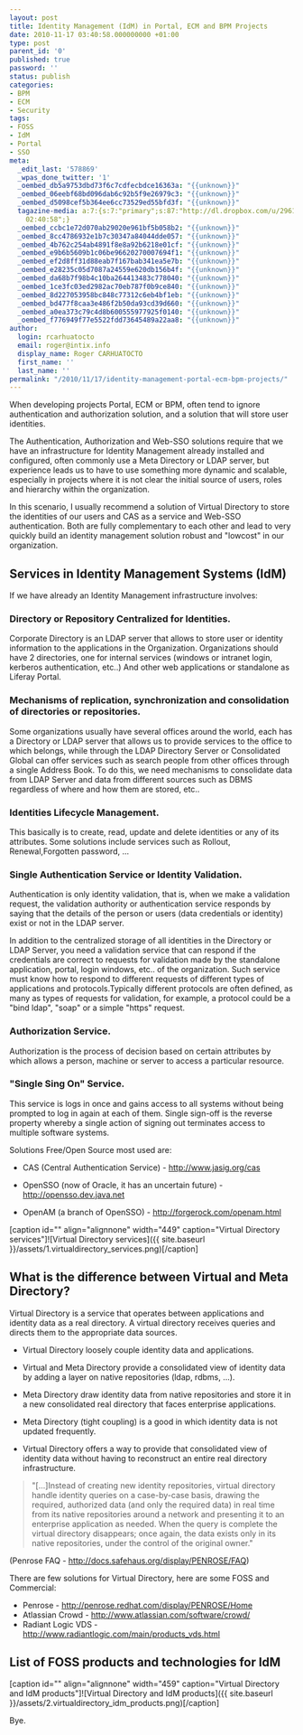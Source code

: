 ```yaml
---
layout: post
title: Identity Management (IdM) in Portal, ECM and BPM Projects
date: 2010-11-17 03:40:58.000000000 +01:00
type: post
parent_id: '0'
published: true
password: ''
status: publish
categories:
- BPM
- ECM
- Security
tags:
- FOSS
- IdM
- Portal
- SSO
meta:
  _edit_last: '578869'
  _wpas_done_twitter: '1'
  _oembed_db5a9753dbd73f6c7cdfecbdce16363a: "{{unknown}}"
  _oembed_06eebf68bd096dab6c92b5f9e26979c3: "{{unknown}}"
  _oembed_d5098cef5b364ee6cc73529ed55bfd3f: "{{unknown}}"
  tagazine-media: a:7:{s:7:"primary";s:87:"http://dl.dropbox.com/u/2961879/blog20101117_ids_vd/2.virtualdirectory_idm_products.png";s:6:"images";a:2:{s:83:"http://dl.dropbox.com/u/2961879/blog20101117_ids_vd/1.virtualdirectory_services.png";a:6:{s:8:"file_url";s:83:"http://dl.dropbox.com/u/2961879/blog20101117_ids_vd/1.virtualdirectory_services.png";s:5:"width";s:3:"802";s:6:"height";s:3:"497";s:4:"type";s:5:"image";s:4:"area";s:6:"398594";s:9:"file_path";s:0:"";}s:87:"http://dl.dropbox.com/u/2961879/blog20101117_ids_vd/2.virtualdirectory_idm_products.png";a:6:{s:8:"file_url";s:87:"http://dl.dropbox.com/u/2961879/blog20101117_ids_vd/2.virtualdirectory_idm_products.png";s:5:"width";s:4:"1040";s:6:"height";s:3:"935";s:4:"type";s:5:"image";s:4:"area";s:6:"972400";s:9:"file_path";s:0:"";}}s:6:"videos";a:0:{}s:11:"image_count";s:1:"2";s:6:"author";s:6:"578869";s:7:"blog_id";s:7:"2005905";s:9:"mod_stamp";s:19:"2010-11-17
    02:40:58";}
  _oembed_ccbc1e72d070ab29020e961bf5b058b2: "{{unknown}}"
  _oembed_8cc4786932e1b7c30347a84044dde057: "{{unknown}}"
  _oembed_4b762c254ab4891f8e8a92b6218e01cf: "{{unknown}}"
  _oembed_e9b6b5609b1c06be96620270007694f1: "{{unknown}}"
  _oembed_ef2d8ff31d88eab7f167bab341ea5e7b: "{{unknown}}"
  _oembed_e28235c05d7087a24559e620db156b4f: "{{unknown}}"
  _oembed_da68b7f98b4c10ba264413483c778040: "{{unknown}}"
  _oembed_1ce3fc03ed2982ac70eb787f0b9ce840: "{{unknown}}"
  _oembed_8d227053958bc848c77312c6eb4bf1eb: "{{unknown}}"
  _oembed_bd477f8caa3e486f2b50da93cd39d660: "{{unknown}}"
  _oembed_a0ea373c79c4d8b600555977925f0140: "{{unknown}}"
  _oembed_f776949f77e5522fdd73645489a22aa8: "{{unknown}}"
author:
  login: rcarhuatocto
  email: roger@intix.info
  display_name: Roger CARHUATOCTO
  first_name: ''
  last_name: ''
permalink: "/2010/11/17/identity-management-portal-ecm-bpm-projects/"
---
```

When developing projects Portal, ECM or BPM, often tend to ignore authentication and authorization solution, and a solution that will store user identities.

  
The Authentication, Authorization and Web-SSO solutions require that we have an infrastructure for Identity Management already installed and configured, often commonly use a Meta Directory or LDAP server, but experience leads us to have to use something more dynamic and scalable, especially in projects where it is not clear the initial source of users, roles and hierarchy within the organization.

  
In this scenario, I usually recommend a solution of Virtual Directory to store the identities of our users and CAS as a service and Web-SSO authentication. Both are fully complementary to each other and lead to very quickly build an identity management solution robust and "lowcost" in our organization.

  
## Services in Identity Management Systems (IdM)

  
If we have already an Identity Management infrastructure involves:

  
### Directory or Repository Centralized for Identities.

  
Corporate Directory is an LDAP server that allows to store user or identity information to the applications in the Organization. Organizations should have 2 directories, one for internal services (windows or intranet login, kerberos authentication, etc..) And other web applications or standalone as Liferay Portal.

  
### Mechanisms of replication, synchronization and consolidation of directories or repositories.

  
Some organizations usually have several offices around the world, each has a Directory or LDAP server that allows us to provide services to the office to which belongs, while through the LDAP Directory Server or Consolidated Global can offer services such as search people from other offices through a single Address Book. To do this, we need mechanisms to consolidate data from LDAP Server and data from different sources such as DBMS regardless of where and how them are stored, etc..

  
### Identities Lifecycle Management.

  
This basically is to create, read, update and delete identities or any of its attributes. Some solutions include services such as Rollout, Renewal,Forgotten password, ...

  
### Single Authentication Service or Identity Validation.

  
Authentication is only identity validation, that is, when we make a validation request, the validation authority or authentication service responds by saying that the details of the person or users (data credentials or identity) exist or not in the LDAP server.

  
In addition to the centralized storage of all identities in the Directory or LDAP Server, you need a validation service that can respond if the credentials are correct to requests for validation made by the standalone application, portal, login windows, etc.. of the organization. Such service must know how to respond to different requests of different types of applications and protocols.Typically different protocols are often defined, as many as types of requests for validation, for example, a protocol could be a "bind ldap", "soap" or a simple "https" request.

  
### Authorization Service.

  
Authorization is the process of decision based on certain attributes by which allows a person, machine or server to access a particular resource.

  
### "Single Sing On" Service.

  
This service is logs in once and gains access to all systems without being prompted to log in again at each of them. Single sign-off is the reverse property whereby a single action of signing out terminates access to multiple software systems.

  
Solutions Free/Open Source most used are:

  
  

  * CAS (Central Authentication Service) - <http://www.jasig.org/cas>
  

  * OpenSSO (now of Oracle, it has an uncertain future) - <http://opensso.dev.java.net>
  

  * OpenAM (a branch of OpenSSO) - <http://forgerock.com/openam.html>
  

  
[caption id="" align="alignnone" width="449" caption="Virtual Directory services"]![Virtual Directory services]({{ site.baseurl }}/assets/1.virtualdirectory_services.png)[/caption]

  
## What is the difference between Virtual and Meta Directory?

  
Virtual Directory is a service that operates between applications and identity data as a real directory. A virtual directory receives queries and directs them to the appropriate data sources.

  
  

  * Virtual Directory loosely couple identity data and applications.
  

  * Virtual and Meta Directory provide a consolidated view of identity data by adding a layer on native repositories (ldap, rdbms, ...).
  

  * Meta Directory draw identity data from native repositories and store it in a new consolidated real directory that faces enterprise applications.
  

  * Meta Directory (tight coupling) is a good in which identity data is not updated frequently.
  

  * Virtual Directory offers a way to provide that consolidated view of identity data without having to reconstruct an entire real directory infrastructure.

> "[...]Instead of creating new identity repositories, virtual directory handle identity queries on a case-by-case basis, drawing the required, authorized data (and only the required data) in real time from its native repositories around a network and presenting it to an enterprise application as needed. When the query is complete the virtual directory disappears; once again, the data exists only in its native repositories, under the control of the original owner."

(Penrose FAQ - <http://docs.safehaus.org/display/PENROSE/FAQ>)

There are few solutions for Virtual Directory, here are some FOSS and Commercial:

  * Penrose - http://penrose.redhat.com/display/PENROSE/Home
  * Atlassian Crowd - http://www.atlassian.com/software/crowd/
  * Radiant Logic VDS - http://www.radiantlogic.com/main/products_vds.html

## List of FOSS products and technologies for IdM

[caption id="" align="alignnone" width="459" caption="Virtual Directory and IdM products"]![Virtual Directory and IdM products]({{ site.baseurl }}/assets/2.virtualdirectory_idm_products.png)[/caption]

Bye.
